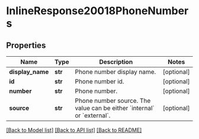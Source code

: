# InlineResponse20018PhoneNumbers

## Properties
Name | Type | Description | Notes
------------ | ------------- | ------------- | -------------
**display_name** | **str** | Phone number display name. | [optional] 
**id** | **str** | Phone number id. | [optional] 
**number** | **str** | Phone number. | [optional] 
**source** | **str** | Phone number source. The value can be either &#x60;internal&#x60; or &#x60;external&#x60;. | [optional] 

[[Back to Model list]](../README.md#documentation-for-models) [[Back to API list]](../README.md#documentation-for-api-endpoints) [[Back to README]](../README.md)

